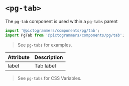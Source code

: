 # `<pg-tab>`

The `pg-tab` component is used within a `pg-tabs` parent

```typescript
import '@pictogrammers/components/pg/tab';
import PgTab from '@pictogrammers/components/pg/tab';
```

> See `pg-tabs` for examples.


| Attribute  | Description   |
| ---------- | ------------- |
| label      | Tab label |


> See `pg-tabs` for CSS Variables.